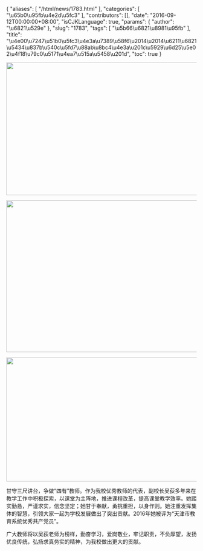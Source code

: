 {
    "aliases": [
        "/html/news/1783.html"
    ],
    "categories": [
        "\u65b0\u95fb\u4e2d\u5fc3"
    ],
    "contributors": [],
    "date": "2016-09-12T00:00:00+08:00",
    "isCJKLanguage": true,
    "params": {
        "author": "\u6821\u529e"
    },
    "slug": "1783",
    "tags": [
        "\u5b66\u6821\u8981\u95fb"
    ],
    "title": "\u4e00\u7247\u51b0\u5fc3\u4e3a\u7389\u58f6\u2014\u2014\u6211\u6821\u5434\u837b\u540c\u5fd7\u88ab\u8bc4\u4e3a\u201c\u5929\u6d25\u5e02\u4f18\u79c0\u5171\u4ea7\u515a\u5458\u201d",
    "toc": true
}


<img
    src="https://cdn.tfls.online/mirror/full/e9c941d6e9fcb97042280cca240e9f064e162ad4.jpg"
    style="display:block;margin-left:auto;margin-right:auto;"
    decoding="async"
    fetchpriority="auto"
    loading="lazy"
    height="350"
    width="600"
/>





<img
    src="https://cdn.tfls.online/mirror/full/1bb7a537cea2bbd92ad0bc9e7376a93c62d18fdd.jpg"
    style="display:block;margin-left:auto;margin-right:auto;"
    decoding="async"
    fetchpriority="auto"
    loading="lazy"
    height="400"
    width="600"
/>





<img
    src="https://cdn.tfls.online/mirror/full/d5bd9490c184076d9d4abd7c7e7d7de36913785d.jpg"
    style="display:block;margin-left:auto;margin-right:auto;"
    decoding="async"
    fetchpriority="auto"
    loading="lazy"
    height="327"
    width="600"
/>







甘守三尺讲台，争做“四有”教师。作为我校优秀教师的代表，副校长吴荻多年来在教学工作中积极探索，以课堂为主阵地，推进课程改革，提高课堂教学效率。她踏实勤恳，严谨求实，信念坚定；她甘于奉献，勇挑重担，以身作则。她注重发挥集体的智慧，引领大家一起为学校发展做出了突出贡献。2016年她被评为“天津市教育系统优秀共产党员”。




广大教师将以吴荻老师为榜样，勤奋学习，爱岗敬业，牢记职责，不负厚望，发扬优良传统，弘扬求真务实的精神，为我校做出更大的贡献。



